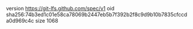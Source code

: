 version https://git-lfs.github.com/spec/v1
oid sha256:74b3ed1c01e58ca78069b2447eb5b7f392b2f8c9d9b10b7835cfccda0d969c4c
size 1068
